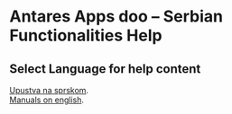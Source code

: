 # Antares Apps doo – Serbian Functionalities Help

## Select Language for help content
[Upustva na sprskom](https://github.com/AntaresAppsDoo/Wiki/blob/main/Serbian/SerbianFunctionalities.md).  
[Manuals on english](https://github.com/AntaresAppsDoo/Wiki/blob/main/English/SerbianFunctionalities.md).  
